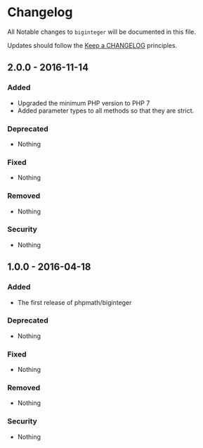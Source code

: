 # Changelog

All Notable changes to `biginteger` will be documented in this file.

Updates should follow the [Keep a CHANGELOG](http://keepachangelog.com/) principles.

## 2.0.0 - 2016-11-14

### Added
- Upgraded the minimum PHP version to PHP 7
- Added parameter types to all methods so that they are strict.

### Deprecated
- Nothing

### Fixed
- Nothing

### Removed
- Nothing

### Security
- Nothing

## 1.0.0 - 2016-04-18

### Added
- The first release of phpmath/biginteger

### Deprecated
- Nothing

### Fixed
- Nothing

### Removed
- Nothing

### Security
- Nothing
